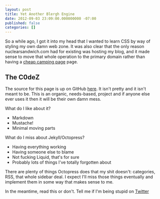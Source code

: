 ```yaml
---
layout: post
title: Yet Another Blergh Engine
date: 2012-09-03 23:09:00.000000000 -07:00
published: false
categories: []
---
```


So a while ago, I got it into my head that I wanted to learn CSS by way of
styling my own damn web zone. It was also clear that the only reason
nuclearsandwich.com had for existing was hosting my blog, and it made sense to
move that whole operation to the primary domain rather than having a [cheap
camping page][camping] page.

The C0deZ
---------

The source for this page is up on GitHub [here][source]. It isn't pretty and it
isn't meant to be. This is an organic, needs-based, project and if anyone else
ever uses it then it will be their own damn mess.

What do I like about it?

- Markdown
- Mustache!
- Minimal moving parts

What do I miss about Jekyll/Octopress?

- Having everything working
- Having someone else to blame
- Not fucking Liquid, that's for sure
- Probably lots of things I've totally forgotten about

There are plenty of things Octopress does that my shit doesn't: categories, RSS,
that whole sidebar deal. I expect I'll miss those things eventually and
implement them in some way that makes sense to me.

In the meantime, read this or don't. Tell me if I'm being stupid on [Twitter][]

[camping]: https://github.com/nuclearsandwich/went-camping
[source]: https://github.com/nuclearsandwich/nuclearsandwich.com
[Twitter]: https://twitter.com/nuclearsandwich
